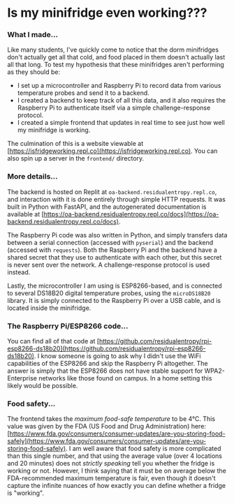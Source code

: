 # Is my minifridge even working???

### What I made...

Like many students, I've quickly come to notice that the dorm minifridges don't actually get all that cold, and food placed in them doesn't actually last all that long. To test my hypothesis that these minifridges aren't performing as they should be:
* I set up a microcontroller and Raspberry Pi to record data from various temperature probes and send it to a backend. 
* I created a backend to keep track of all this data, and it also requires the Raspberry Pi to authenticate itself via a simple challenge-response protocol. 
* I created a simple frontend that updates in real time to see just how well my minifridge is working. 

The culmination of this is a website viewable at [https://isfridgeworking.repl.co](https://isfridgeworking.repl.co). You can also spin up a server in the `frontend/` directory. 

### More details...

The backend is hosted on Replit at `oa-backend.residualentropy.repl.co`, and interaction with it is done entirely through simple HTTP requests. It was built in Python with FastAPI, and the autogenerated documentation is available at [https://oa-backend.residualentropy.repl.co/docs](https://oa-backend.residualentropy.repl.co/docs). 

The Raspberry Pi code was also written in Python, and simply transfers data between a serial connection (accessed with `pyserial`) and the backend (accessed with `requests`). Both the Raspberry Pi and the backend have a shared secret that they use to authenticate with each other, but this secret is never sent over the network. A challenge-response protocol is used instead. 

Lastly, the microcontroller I am using is ESP8266-based, and is connected to several DS18B20 digital temperature probes, using the `microDS18B20` library. It is simply connected to the Raspberry Pi over a USB cable, and is located inside the minifridge. 

### The Raspberry Pi/ESP8266 code...

You can find all of that code at [https://github.com/residualentropy/rpi-esp8266-ds18b20](https://github.com/residualentropy/rpi-esp8266-ds18b20). I know someone is going to ask why I didn't use the WiFi capabilities of the ESP8266 and skip the Raspberry Pi altogether. The answer is simply that the ESP8266 does not have stable support for WPA2-Enterprise networks like those found on campus. In a home setting this likely would be possible. 

### Food safety...

The frontend takes the *maximum food-safe temperature* to be 4°C. This value was given by the FDA (US Food and Drug Administration) here: [https://www.fda.gov/consumers/consumer-updates/are-you-storing-food-safely](https://www.fda.gov/consumers/consumer-updates/are-you-storing-food-safely). I am well aware that food safety is more complicated than this single number, and that using the average value (over 4 locations and 20 minutes) does not *strictly speaking* tell you whether the fridge is working or not. However, I think saying that it must be on average below the FDA-recommended maximum temperature is fair, even though it doesn't capture the infinite nuances of how exactly you can define whether a fridge is "working". 
